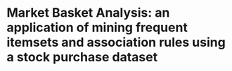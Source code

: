 # Market Basket Analysis: an application of mining frequent itemsets and association rules using a stock purchase dataset


